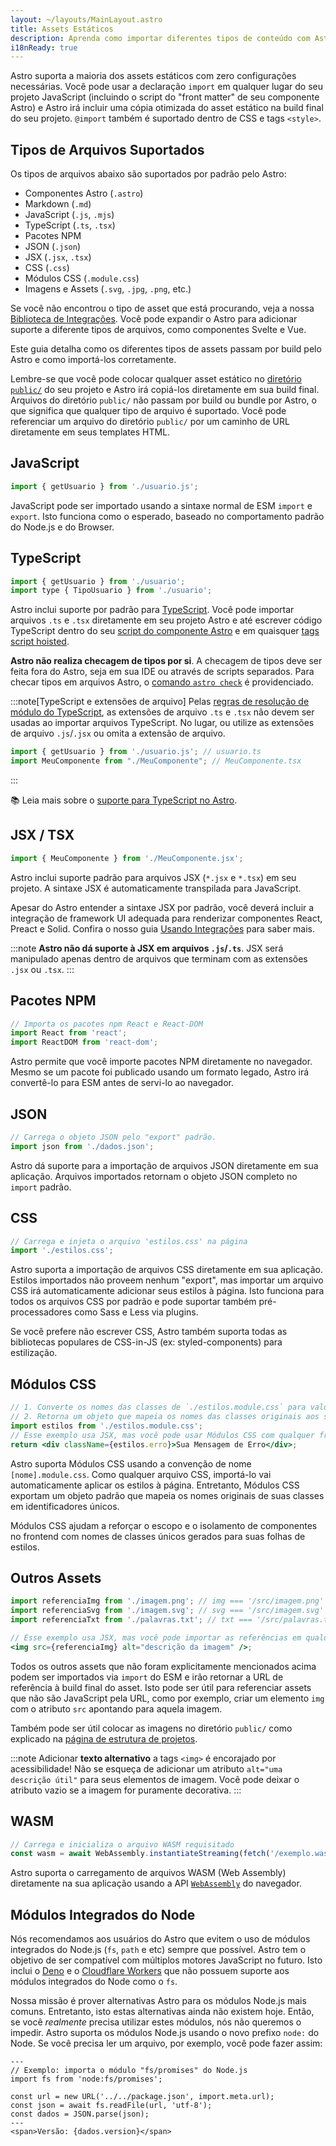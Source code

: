 ```yaml
---
layout: ~/layouts/MainLayout.astro
title: Assets Estáticos
description: Aprenda como importar diferentes tipos de conteúdo com Astro.
i18nReady: true
---
```


Astro suporta a maioria dos assets estáticos com zero configurações necessárias. Você pode usar a declaração `import` em qualquer lugar do seu projeto JavaScript (incluindo o script  do "front matter" de seu componente Astro) e Astro irá incluir uma cópia otimizada do asset estático na build final do seu projeto. `@import` também é suportado dentro de CSS e tags `<style>`.

## Tipos de Arquivos Suportados

Os tipos de arquivos abaixo são suportados por padrão pelo Astro:

- Componentes Astro (`.astro`)
- Markdown (`.md`)
- JavaScript (`.js`, `.mjs`)
- TypeScript (`.ts`, `.tsx`)
- Pacotes NPM
- JSON (`.json`)
- JSX (`.jsx`, `.tsx`)
- CSS (`.css`)
- Módulos CSS (`.module.css`)
- Imagens e Assets (`.svg`, `.jpg`, `.png`, etc.)

Se você não encontrou o tipo de asset que está procurando, veja a nossa [Biblioteca de Integrações](https://astro.build/integrations/). Você pode expandir o Astro para adicionar suporte a diferente tipos de arquivos, como componentes Svelte e Vue.

Este guia detalha como os diferentes tipos de assets passam por build pelo Astro e como importá-los corretamente.

Lembre-se que você pode colocar qualquer asset estático no [diretório `public/`](/pt-br/core-concepts/project-structure/#public) do seu projeto e Astro irá copiá-los diretamente em sua build final. Arquivos do diretório `public/` não passam por build ou bundle por Astro, o que significa que qualquer tipo de arquivo é suportado. Você pode referenciar um arquivo do diretório `public/` por um caminho de URL diretamente em seus templates HTML.

## JavaScript

```js
import { getUsuario } from './usuario.js';
```

JavaScript pode ser importado usando a sintaxe normal de ESM `import` e `export`. Isto funciona como o esperado, baseado no comportamento padrão do Node.js e do Browser.

## TypeScript

```js
import { getUsuario } from './usuario';
import type { TipoUsuario } from './usuario';
```

Astro inclui suporte por padrão para [TypeScript](https://www.typescriptlang.org/). Você pode importar arquivos `.ts` e `.tsx` diretamente em seu projeto Astro e até escrever código TypeScript dentro do seu [script do componente Astro](/pt-br/core-concepts/astro-components/#o-script-do-componente) e em quaisquer [tags script hoisted](/pt-br/core-concepts/astro-components/#scripts-no-lado-do-cliente).

**Astro não realiza checagem de tipos por si**. A checagem de tipos deve ser feita fora do Astro, seja em sua IDE ou através de scripts separados. Para checar tipos em arquivos Astro, o [comando `astro check`](/pt-br/reference/cli-reference/#astro-check) é providenciado.

:::note[TypeScript e extensões de arquivo]
Pelas [regras de resolução de módulo do TypeScript](https://www.typescriptlang.org/docs/handbook/module-resolution.html), as extensões de arquivo `.ts` e `.tsx` não devem ser usadas ao importar arquivos TypeScript. No lugar, ou utilize as extensões de arquivo `.js`/`.jsx` ou omita a extensão de arquivo.

```ts
import { getUsuario } from './usuario.js'; // usuario.ts
import MeuComponente from "./MeuComponente"; // MeuComponente.tsx
```

:::

📚 Leia mais sobre o [suporte para TypeScript no Astro](/pt-br/guides/typescript/).

## JSX / TSX

```js
import { MeuComponente } from './MeuComponente.jsx';
```

Astro inclui suporte padrão para arquivos JSX (`*.jsx` e `*.tsx`) em seu projeto. A sintaxe JSX é automaticamente transpilada para JavaScript.

Apesar do Astro entender a sintaxe JSX por padrão, você deverá incluir a integração de framework UI adequada para renderizar componentes React, Preact e Solid. Confira o nosso guia [Usando Integrações](/pt-br/guides/integrations-guide/) para saber mais.

:::note
**Astro não dá suporte à JSX em arquivos `.js`/`.ts`**. JSX será manipulado apenas dentro de arquivos que terminam com as extensões `.jsx` ou `.tsx`.
:::

## Pacotes NPM

```js
// Importa os pacotes npm React e React-DOM
import React from 'react';
import ReactDOM from 'react-dom';
```

Astro permite que você importe pacotes NPM diretamente no navegador. Mesmo se um pacote foi publicado usando um formato legado, Astro irá convertê-lo para ESM antes de servi-lo ao navegador.

## JSON

```js
// Carrega o objeto JSON pelo "export" padrão.
import json from './dados.json';
```

Astro dá suporte para a importação de arquivos JSON diretamente em sua aplicação. Arquivos importados retornam o objeto JSON completo no `import` padrão.

## CSS

```js
// Carrega e injeta o arquivo 'estilos.css' na página
import './estilos.css';
```

Astro suporta a importação de arquivos CSS diretamente em sua aplicação. Estilos importados não proveem nenhum "export", mas importar um arquivo CSS irá automaticamente adicionar seus estilos à página. Isto funciona para todos os arquivos CSS por padrão e pode suportar também pré-processadores como Sass e Less via plugins.

Se você prefere não escrever CSS, Astro também suporta todas as bibliotecas populares de CSS-in-JS (ex: styled-components) para estilização.

## Módulos CSS

```jsx
// 1. Converte os nomes das classes de `./estilos.module.css` para valores únicos e escopados.
// 2. Retorna um objeto que mapeia os nomes das classes originais aos seus valores únicos e escopados.
import estilos from './estilos.module.css';
// Esse exemplo usa JSX, mas você pode usar Módulos CSS com qualquer framework.
return <div className={estilos.erro}>Sua Mensagem de Erro</div>;
```

Astro suporta Módulos CSS usando a convenção de nome `[nome].module.css`. Como qualquer arquivo CSS, importá-lo vai automaticamente aplicar os estilos à página. Entretanto, Módulos CSS exportam um objeto padrão que mapeia os nomes originais de suas classes em identificadores únicos.

Módulos CSS ajudam a reforçar o escopo e o isolamento de componentes no frontend com nomes de classes únicos gerados para suas folhas de estilos.

## Outros Assets

```jsx
import referenciaImg from './imagem.png'; // img === '/src/imagem.png'
import referenciaSvg from './imagem.svg'; // svg === '/src/imagem.svg'
import referenciaTxt from './palavras.txt'; // txt === '/src/palavras.txt'

// Esse exemplo usa JSX, mas você pode importar as referências em qualquer framework.
<img src={referenciaImg} alt="descrição da imagem" />;
```

Todos os outros assets que não foram explicitamente mencionados acima podem ser importados via `import` do ESM e irão retornar a URL de referência à build final do asset. Isto pode ser útil para referenciar assets que não são JavaScript pela URL, como por exemplo, criar um elemento `img` com o atributo `src` apontando para aquela imagem.

Também pode ser útil colocar as imagens no diretório `public/` como explicado na [página de estrutura de projetos](/pt-br/core-concepts/project-structure/#public).

:::note
Adicionar **texto alternativo** a tags `<img>` é encorajado por acessibilidade! Não se esqueça de adicionar um atributo `alt="uma descrição útil"` para seus elementos de imagem. Você pode deixar o atributo vazio se a imagem for puramente decorativa.
:::

## WASM

```js
// Carrega e inicializa o arquivo WASM requisitado
const wasm = await WebAssembly.instantiateStreaming(fetch('/exemplo.wasm'));
```

Astro suporta o carregamento de arquivos WASM (Web Assembly) diretamente na sua aplicação usando a API [`WebAssembly`](https://developer.mozilla.org/en-US/docs/Web/JavaScript/Reference/Global_Objects/WebAssembly) do navegador.


## Módulos Integrados do Node

Nós recomendamos aos usuários do Astro que evitem o uso de módulos integrados do Node.js (`fs`, `path` e etc) sempre que possível. Astro tem o objetivo de ser compatível com múltiplos motores JavaScript no futuro. Isto inclui o [Deno](https://deno.land/) e o [Cloudflare Workers](https://workers.cloudflare.com/) que não possuem suporte aos módulos integrados do Node como o `fs`.

Nossa missão é prover alternativas Astro para os módulos Node.js mais comuns. Entretanto, isto estas alternativas ainda não existem hoje. Então, se você _realmente_ precisa utilizar estes módulos, nós não queremos o impedir. Astro suporta os módulos Node.js usando o novo prefixo `node:` do Node. Se você precisa ler um arquivo, por exemplo, você pode fazer assim:

```astro
---
// Exemplo: importa o módulo "fs/promises" do Node.js
import fs from 'node:fs/promises';

const url = new URL('../../package.json', import.meta.url);
const json = await fs.readFile(url, 'utf-8');
const dados = JSON.parse(json);
---
<span>Versão: {dados.version}</span>
```
